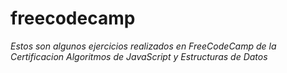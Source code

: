 ﻿# freecodecamp
_Estos son algunos ejercicios realizados en FreeCodeCamp de la Certificacion  Algoritmos de JavaScript y Estructuras de Datos_
